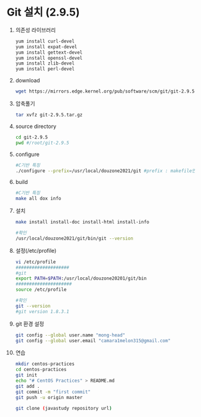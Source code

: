# Git 설치 (2.9.5)

1. 의존성 라이브러리

    ```bash
    yum install curl-devel
    yum install expat-devel
    yum install gettext-devel
    yum install openssl-devel
    yum install zlib-devel
    yum install perl-devel
    ```

2. download

    ```bash
    wget https://mirrors.edge.kernel.org/pub/software/scm/git/git-2.9.5.tar.gz
    ```

3. 압축풀기

    ```bash
    tar xvfz git-2.9.5.tar.gz
    ```

4. source directory

    ```bash
    cd git-2.9.5
    pwd #/root/git-2.9.5
    ```

5. configure 

    ```bash
    #C기반 특징
    ./configure --prefix=/usr/local/douzone2021/git #prefix : makefile만듦
    ```

6. build 

    ```bash
    #C기반 특징
    make all dox info
    ```

7. 설치

    ```bash
    make install install-doc install-html install-info

    #확인
    /usr/local/douzone2021/git/bin/git --version
    ```

8. 설정(/etc/profile)

    ```bash
    vi /etc/profile
    ####################
    #git
    export PATH=$PATH:/usr/local/douzone20201/git/bin
    #####################
    source /etc/profile

    #확인
    git --version
    #git version 1.8.3.1
    ```

9. git 환경 설정

    ```bash
    git config --global user.name "mong-head"
    git config --global user.email "camara1melon315@gmail.com"
    ```

10. 연습

    ```bash
    mkdir centos-practices
    cd centos-practices
    git init
    echo "# CentOS Practices" > README.md
    git add .
    git commit -m "first commit"
    git push -u origin master

    git clone (javastudy repository url)
    ```
